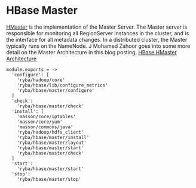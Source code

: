 
# HBase Master

[HMaster](http://hbase.apache.org/book.html#_master) is the implementation of the Master Server.
The Master server is responsible for monitoring all RegionServer instances in the cluster, and is the interface for all metadata changes.
In a distributed cluster, the Master typically runs on the NameNode.
J Mohamed Zahoor goes into some more detail on the Master Architecture in this blog posting, [HBase HMaster Architecture](http://blog.zahoor.in/2012/08/hbase-hmaster-architecture/)

    module.exports = ->
      'configure': [
        'ryba/hadoop/core'
        'ryba/hbase/lib/configure_metrics'
        'ryba/hbase/master/configure'
      ]
      'check':
        'ryba/hbase/master/check'
      'install': [
        'masson/core/iptables'
        'masson/core/yum'
        'masson/commons/java'
        'ryba/hadoop/hdfs_client'
        'ryba/hbase/master/install'
        'ryba/hbase/master/layout'
        'ryba/hbase/master/start'
        'ryba/hbase/master/check'
      ]
      'start':
        'ryba/hbase/master/start'
      'stop':
        'ryba/hbase/master/stop'
